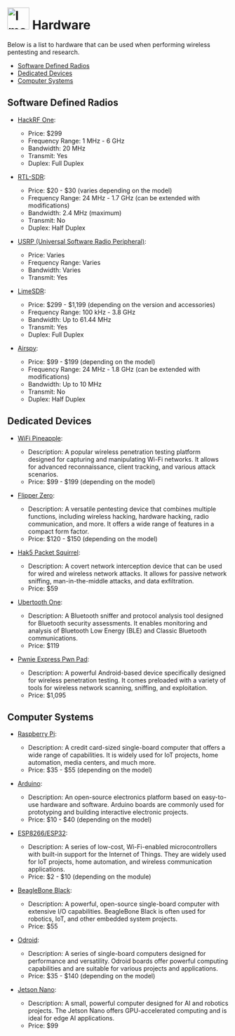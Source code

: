 # <img src="https://creazilla-store.fra1.digitaloceanspaces.com/cliparts/1999135/tool-box-clipart-md.png" alt="Image" width="50"> Hardware

Below is a list to hardware that can be used when performing wireless pentesting and research.

- [Software Defined Radios](#Software-Defined-Radios)
- [Dedicated Devices](#Dedicated-devices)
- [Computer Systems](#Computer-Systems)

## Software Defined Radios
- [HackRF One](https://greatscottgadgets.com/hackrf/):
  - Price: $299
  - Frequency Range: 1 MHz - 6 GHz
  - Bandwidth: 20 MHz
  - Transmit: Yes
  - Duplex: Full Duplex

- [RTL-SDR](https://www.rtl-sdr.com/buy-rtl-sdr-dvb-t-dongles/):
  - Price: $20 - $30 (varies depending on the model)
  - Frequency Range: 24 MHz - 1.7 GHz (can be extended with modifications)
  - Bandwidth: 2.4 MHz (maximum)
  - Transmit: No
  - Duplex: Half Duplex

- [USRP (Universal Software Radio Peripheral)](https://www.ettus.com/all-products/):
  - Price: Varies
  - Frequency Range: Varies
  - Bandwidth: Varies
  - Transmit: Yes

- [LimeSDR](https://limesdr.com/buy/):
  - Price: $299 - $1,199 (depending on the version and accessories)
  - Frequency Range: 100 kHz - 3.8 GHz
  - Bandwidth: Up to 61.44 MHz
  - Transmit: Yes
  - Duplex: Full Duplex

- [Airspy](https://airspy.com/purchase/):
  - Price: $99 - $199 (depending on the model)
  - Frequency Range: 24 MHz - 1.8 GHz (can be extended with modifications)
  - Bandwidth: Up to 10 MHz
  - Transmit: No
  - Duplex: Half Duplex

## Dedicated Devices
- [WiFi Pineapple](https://wifipineapple.com/):
  - Description: A popular wireless penetration testing platform designed for capturing and manipulating Wi-Fi networks. It allows for advanced reconnaissance, client tracking, and various attack scenarios.
  - Price: $99 - $199 (depending on the model)

- [Flipper Zero](https://flipperzero.one/):
  - Description: A versatile pentesting device that combines multiple functions, including wireless hacking, hardware hacking, radio communication, and more. It offers a wide range of features in a compact form factor.
  - Price: $120 - $150 (depending on the model)

- [Hak5 Packet Squirrel](https://www.hak5.org/products/packet-squirrel):
  - Description: A covert network interception device that can be used for wired and wireless network attacks. It allows for passive network sniffing, man-in-the-middle attacks, and data exfiltration.
  - Price: $59

- [Ubertooth One](https://greatscottgadgets.com/ubertoothone/):
  - Description: A Bluetooth sniffer and protocol analysis tool designed for Bluetooth security assessments. It enables monitoring and analysis of Bluetooth Low Energy (BLE) and Classic Bluetooth communications.
  - Price: $119

- [Pwnie Express Pwn Pad](https://www.pwnieexpress.com/pwn-pad/):
  - Description: A powerful Android-based device specifically designed for wireless penetration testing. It comes preloaded with a variety of tools for wireless network scanning, sniffing, and exploitation.
  - Price: $1,095

## Computer Systems
- [Raspberry Pi](https://www.raspberrypi.org/):
  - Description: A credit card-sized single-board computer that offers a wide range of capabilities. It is widely used for IoT projects, home automation, media centers, and much more.
  - Price: $35 - $55 (depending on the model)

- [Arduino](https://www.arduino.cc/):
  - Description: An open-source electronics platform based on easy-to-use hardware and software. Arduino boards are commonly used for prototyping and building interactive electronic projects.
  - Price: $10 - $40 (depending on the model)

- [ESP8266/ESP32](https://www.espressif.com/):
  - Description: A series of low-cost, Wi-Fi-enabled microcontrollers with built-in support for the Internet of Things. They are widely used for IoT projects, home automation, and wireless communication applications.
  - Price: $2 - $10 (depending on the module)

- [BeagleBone Black](https://beagleboard.org/black):
  - Description: A powerful, open-source single-board computer with extensive I/O capabilities. BeagleBone Black is often used for robotics, IoT, and other embedded system projects.
  - Price: $55

- [Odroid](https://www.hardkernel.com/):
  - Description: A series of single-board computers designed for performance and versatility. Odroid boards offer powerful computing capabilities and are suitable for various projects and applications.
  - Price: $35 - $140 (depending on the model)

- [Jetson Nano](https://developer.nvidia.com/embedded/jetson-nano-developer-kit):
  - Description: A small, powerful computer designed for AI and robotics projects. The Jetson Nano offers GPU-accelerated computing and is ideal for edge AI applications.
  - Price: $99



